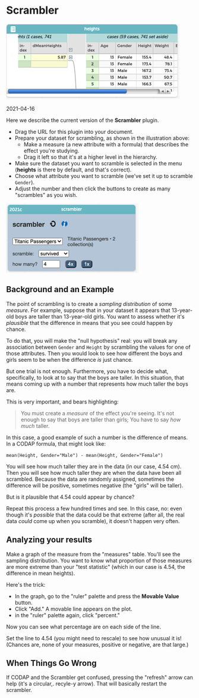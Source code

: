 # Scrambler


![scrambler data](doc-art/scrambler-data-table.png)

2021-04-16

Here we describe the current version of the **Scrambler** plugin.

* Drag the URL for this plugin into your document.
* Prepare your dataset for scrambling, as shown in the illustration above:
    * Make a measure (a new attribute with a formula) that describes the effect you're studying.
    * Drag it left so that it's at a higher level in the hierarchy.
* Make sure the dataset you want to scramble is selected in the menu (**heights** is there by default, and that's correct).
* Choose what attribute you want to scramble (we've set it up to scramble `Gender`).
* Adjust the number and then click the buttons to create as many "scrambles" as you wish.

![scrambler picture](doc-art/scrambler-plugin-basic.png)


## Background and an Example

The point of scrambling is to create a _sampling distribution_ of some _measure_. 
For example, suppose that in your dataset it appears that 13-year-old boys are taller than 13-year-old girls.
You want to assess whether it's _plausible_ that the difference in means that you see could happen by chance.

To do that, you will make the "null hypothesis" real: 
you will break any association between `Gender` and `Height` by scrambling the values for one of those attributes.
Then you would look to see how different the boys and girls seem to be when the difference _is_ just chance.

But one trial is not enough. Furthermore, you have to decide what, specifically, to look at to say that the boys are taller.
In this situation, that means coming up with a number that represents how much taller the boys are. 

This is very important, and bears highlighting:

> You must create a _measure_ of the effect you're seeing. It's not enough to say that boys are taller than girls;
> You have to say _how much_ taller.
> 

In this case, a good example of such a number is the difference of means.
In a CODAP formula, that might look like:

```
mean(Height, Gender="Male") - mean(Height, Gender="Female")
```

You will see how much taller they are in the data (in our case, 4.54 cm).
Then you will see how much taller they are when the data have been all scrambled. 
Because the data are randomly assigned, sometimes the difference will be positive, sometimes negative (the "girls" will be taller).

But is it plausible that 4.54 could appear by chance?

Repeat this process a few hundred times and see.
In this case, no: even though it's _possible_ that the data could be that extreme
(after all, the real data _could_ come up when you scramble),
it doesn't happen very often.

## Analyzing your results

Make a graph of the measure from the "measures" table.
You'll see the sampling distribution.
You want to know what proportion of those measures are more extreme than your "test statistic" 
(which in our case is 4.54, the difference in mean heights).

Here's the trick:

* In the graph, go to the "ruler" palette and press the **Movable Value** button. 
* Click "Add." A movable line appears on the plot.
* in the "ruler" palette again, click "percent."

Now you can see what percentage are on each side of the line.

Set the line to 4.54 (you might need to rescale) to see how unusual it is!
(Chances are, none of your measures, positive or negative, are that large.)

## When Things Go Wrong

If CODAP and the Scrambler get confused, pressing the "refresh" arrow can help (it's a circular,. recyle-y arrow). 
That will basically restart the scrambler.

